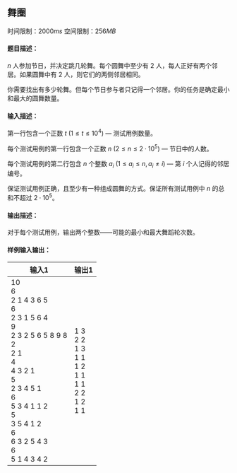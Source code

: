 ## 舞圈
时间限制：$2000ms$ 空间限制：$256MB$
#### 题目描述：
$n$ 人参加节日，并决定跳几轮舞。每个圆舞中至少有 2 人，每人正好有两个邻居。如果圆舞中有 2 人，则它们的两侧邻居相同。

你需要找出有多少轮舞。但每个节日参与者只记得一个邻居。你的任务是确定最小和最大的圆舞数量。

#### 输入描述：
第一行包含一个正数 $t$ ($1 \le t \le 10^4$) — 测试用例数量。

每个测试用例的第一行包含一个正数 $n$ ($2 \le n \le 2 \cdot 10^5$) — 节日中的人数。

每个测试用例的第二行包含 $n$ 个整数 $a_i$ ($1 \le a_i \le n, a_i \neq i$) — 第 $i$ 个人记得的邻居编号。

保证测试用例正确，且至少有一种组成圆舞的方式。保证所有测试用例中 $n$ 的总和不超过 $2 \cdot 10^5$。

#### 输出描述：
对于每个测试用例，输出两个整数——可能的最小和最大舞蹈轮次数。
#### 样例输入输出：
|输入1| 输出1 |
|-- | -- |
|10<br/>6<br/>2 1 4 3 6 5<br/>6<br/>2 3 1 5 6 4<br/>9<br/>2 3 2 5 6 5 8 9 8<br/>2<br/>2 1<br/>4<br/>4 3 2 1<br/>5<br/>2 3 4 5 1<br/>6<br/>5 3 4 1 1 2<br/>5<br/>3 5 4 1 2<br/>6<br/>6 3 2 5 4 3<br/>6<br/>5 1 4 3 4 2|1 3<br/>2 2<br/>1 3<br/>1 1<br/>1 2<br/>1 1<br/>1 1<br/>2 2<br/>1 2<br/>1 1|